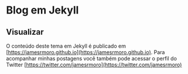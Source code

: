 # Blog em Jekyll


## Visualizar

O conteúdo deste tema em Jekyll é publicado em [https://jamesrmoro.github.io](https://jamesrmoro.github.io). Para acompanhar minhas postagens você também pode acessar o perfil do Twitter [https://twitter.com/jamesrmoro](https://twitter.com/jamesrmoro)